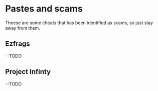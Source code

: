 # Pastes and scams
Theese are some cheats that has been identified as scams, so just stay away from them.

## Ezfrags
--TODO
## Project Infinty
--TODO
## 

